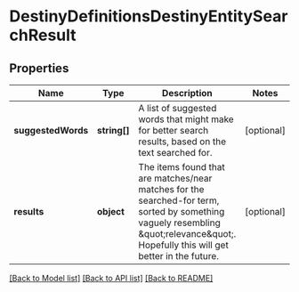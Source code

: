 # DestinyDefinitionsDestinyEntitySearchResult

## Properties
Name | Type | Description | Notes
------------ | ------------- | ------------- | -------------
**suggestedWords** | **string[]** | A list of suggested words that might make for better search results, based on the text searched for. | [optional] 
**results** | **object** | The items found that are matches/near matches for the searched-for term, sorted by something vaguely resembling \&quot;relevance\&quot;. Hopefully this will get better in the future. | [optional] 

[[Back to Model list]](../README.md#documentation-for-models) [[Back to API list]](../README.md#documentation-for-api-endpoints) [[Back to README]](../README.md)



